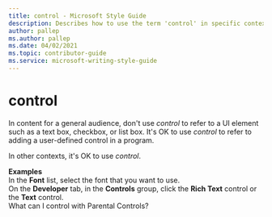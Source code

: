 ```yaml
---
title: control - Microsoft Style Guide
description: Describes how to use the term 'control' in specific contexts for Microsoft content and provides examples of using the term.
author: pallep
ms.author: pallep
ms.date: 04/02/2021
ms.topic: contributor-guide
ms.service: microsoft-writing-style-guide
---
```


# control

In content for a general audience, don't use *control* to refer to a UI element such as a text box, checkbox, or list box. It's OK to use *control* to refer to adding a user-defined control in a program.

In other contexts, it's OK to use *control*.  

**Examples**  
In the **Font** list, select the font that you want to use.  
On the **Developer** tab, in the **Controls** group, click the **Rich Text** control or the **Text** control.  
What can I control with Parental Controls?
